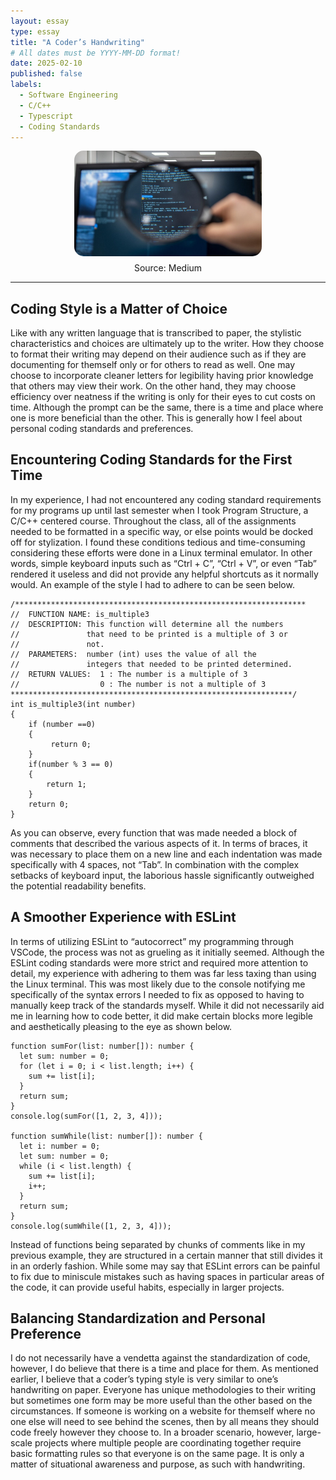 ```yaml
---
layout: essay
type: essay
title: "A Coder’s Handwriting"
# All dates must be YYYY-MM-DD format!
date: 2025-02-10
published: false
labels:
  - Software Engineering
  - C/C++
  - Typescript
  - Coding Standards
---
```


<div style="text-align: center;">
  <img src="../img/coding-standards.jpeg" alt="Coding Styles" style="width: 300px; border-radius: 15px; display: block; margin: 0 auto;">
  <p style="margin-top: 10px;">Source: Medium</p>
</div>

<hr>

## Coding Style is a Matter of Choice
Like with any written language that is transcribed to paper, the stylistic characteristics and choices are ultimately up to the writer. How they choose to format their writing may depend on their audience such as if they are documenting for themself only or for others to read as well. One may choose to incorporate cleaner letters for legibility having prior knowledge that others may view their work. On the other hand, they may choose efficiency over neatness if the writing is only for their eyes to cut costs on time. Although the prompt can be the same, there is a time and place where one is more beneficial than the other. This is generally how I feel about personal coding standards and preferences.

## Encountering Coding Standards for the First Time
In my experience, I had not encountered any coding standard requirements for my programs up until last semester when I took Program Structure, a C/C++ centered course. Throughout the class, all of the assignments needed to be formatted in a specific way, or else points would be docked off for stylization. I found these conditions tedious and time-consuming considering these efforts were done in a Linux terminal emulator. In other words, simple keyboard inputs such as “Ctrl + C”, “Ctrl + V”, or even “Tab” rendered it useless and did not provide any helpful shortcuts as it normally would. An example of the style I had to adhere to can be seen below.
```
/*****************************************************************
//  FUNCTION NAME: is_multiple3 
//  DESCRIPTION: This function will determine all the numbers 
//               that need to be printed is a multiple of 3 or
//               not.
//  PARAMETERS:  number (int) uses the value of all the
//               integers that needed to be printed determined.  
//  RETURN VALUES:  1 : The number is a multiple of 3
//                  0 : The number is not a multiple of 3
***************************************************************/
int is_multiple3(int number)
{
    if (number ==0)
    {
         return 0;
    }    
    if(number % 3 == 0)
    {
        return 1;
    }
    return 0;
}
```
As you can observe, every function that was made needed a block of comments that described the various aspects of it. In terms of braces, it was necessary to place them on a new line and each indentation was made specifically with 4 spaces, not “Tab”. In combination with the complex setbacks of keyboard input, the laborious hassle significantly outweighed the potential readability benefits.

## A Smoother Experience with ESLint
In terms of utilizing ESLint to “autocorrect” my programming through VSCode, the process was not as grueling as it initially seemed. Although the ESLint coding standards were more strict and required more attention to detail, my experience with adhering to them was far less taxing than using the Linux terminal. This was most likely due to the console notifying me specifically of the syntax errors I needed to fix as opposed to having to manually keep track of the standards myself. While it did not necessarily aid me in learning how to code better, it did make certain blocks more legible and aesthetically pleasing to the eye as shown below.
```
function sumFor(list: number[]): number {
  let sum: number = 0;
  for (let i = 0; i < list.length; i++) {
    sum += list[i];
  }
  return sum;
}
console.log(sumFor([1, 2, 3, 4]));

function sumWhile(list: number[]): number {
  let i: number = 0;
  let sum: number = 0;
  while (i < list.length) {
    sum += list[i];
    i++;
  }
  return sum;
}
console.log(sumWhile([1, 2, 3, 4]));
```
Instead of functions being separated by chunks of comments like in my previous example, they are structured in a certain manner that still divides it in an orderly fashion. While some may say that ESLint errors can be painful to fix due to miniscule mistakes such as having spaces in particular areas of the code, it can provide useful habits, especially in larger projects. 

## Balancing Standardization and Personal Preference
I do not necessarily have a vendetta against the standardization of code, however, I do believe that there is a time and place for them. As mentioned earlier, I believe that a coder’s typing style is very similar to one’s handwriting on paper. Everyone has unique methodologies to their writing but sometimes one form may be more useful than the other based on the circumstances. If someone is working on a website for themself where no one else will need to see behind the scenes, then by all means they should code freely however they choose to. In a broader scenario, however, large-scale projects where multiple people are coordinating together require basic formatting rules so that everyone is on the same page. It is only a matter of situational awareness and purpose, as such with handwriting. 
